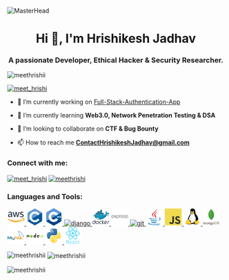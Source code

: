 ![MasterHead](https://github.com/thomas10-10/foo-Wallpaper-Feh-Gif/blob/master/desktop-animation2.gif)

<h1 align="center">Hi 👋, I'm Hrishikesh Jadhav</h1>
<h3 align="center">A passionate Developer, Ethical Hacker & Security Researcher.</h3>

<p align="left"> <img src="https://komarev.com/ghpvc/?username=meethrishii&label=Profile%20views&color=0e75b6&style=flat" alt="meethrishii" /> </p>

<p align="left"> <a href="https://twitter.com/meet_hrishi" target="blank"><img src="https://img.shields.io/twitter/follow/meet_hrishi?logo=twitter&style=for-the-badge" alt="meet_hrishi" /></a> </p>

- 🔭 I’m currently working on [Full-Stack-Authentication-App](https://github.com/MeetHrishii/Full-Stack-Authentication-App.git)

- 🌱 I’m currently learning **Web3.0, Network Penetration Testing & DSA**

- 👯 I’m looking to collaborate on **CTF & Bug Bounty**

- 📫 How to reach me **ContactHrishikeshJadhav@gmail.com**

<h3 align="left">Connect with me:</h3>
<p align="left">
<a href="https://twitter.com/meet_hrishi" target="blank"><img align="center" src="https://raw.githubusercontent.com/rahuldkjain/github-profile-readme-generator/master/src/images/icons/Social/twitter.svg" alt="meet_hrishi" height="30" width="40" /></a>
<a href="https://linkedin.com/in/meethrishi" target="blank"><img align="center" src="https://raw.githubusercontent.com/rahuldkjain/github-profile-readme-generator/master/src/images/icons/Social/linked-in-alt.svg" alt="meethrishi" height="30" width="40" /></a>
</p>

<h3 align="left">Languages and Tools:</h3>
<p align="left"> <a href="https://aws.amazon.com" target="_blank" rel="noreferrer"> <img src="https://raw.githubusercontent.com/devicons/devicon/master/icons/amazonwebservices/amazonwebservices-original-wordmark.svg" alt="aws" width="40" height="40"/> </a> <a href="https://www.cprogramming.com/" target="_blank" rel="noreferrer"> <img src="https://raw.githubusercontent.com/devicons/devicon/master/icons/c/c-original.svg" alt="c" width="40" height="40"/> </a> <a href="https://www.w3schools.com/cpp/" target="_blank" rel="noreferrer"> <img src="https://raw.githubusercontent.com/devicons/devicon/master/icons/cplusplus/cplusplus-original.svg" alt="cplusplus" width="40" height="40"/> </a> <a href="https://www.djangoproject.com/" target="_blank" rel="noreferrer"> <img src="https://cdn.worldvectorlogo.com/logos/django.svg" alt="django" width="40" height="40"/> </a> <a href="https://www.docker.com/" target="_blank" rel="noreferrer"> <img src="https://raw.githubusercontent.com/devicons/devicon/master/icons/docker/docker-original-wordmark.svg" alt="docker" width="40" height="40"/> </a> <a href="https://expressjs.com" target="_blank" rel="noreferrer"> <img src="https://raw.githubusercontent.com/devicons/devicon/master/icons/express/express-original-wordmark.svg" alt="express" width="40" height="40"/> </a> <a href="https://git-scm.com/" target="_blank" rel="noreferrer"> <img src="https://www.vectorlogo.zone/logos/git-scm/git-scm-icon.svg" alt="git" width="40" height="40"/> </a> <a href="https://www.java.com" target="_blank" rel="noreferrer"> <img src="https://raw.githubusercontent.com/devicons/devicon/master/icons/java/java-original.svg" alt="java" width="40" height="40"/> </a> <a href="https://developer.mozilla.org/en-US/docs/Web/JavaScript" target="_blank" rel="noreferrer"> <img src="https://raw.githubusercontent.com/devicons/devicon/master/icons/javascript/javascript-original.svg" alt="javascript" width="40" height="40"/> </a> <a href="https://www.linux.org/" target="_blank" rel="noreferrer"> <img src="https://raw.githubusercontent.com/devicons/devicon/master/icons/linux/linux-original.svg" alt="linux" width="40" height="40"/> </a> <a href="https://www.mongodb.com/" target="_blank" rel="noreferrer"> <img src="https://raw.githubusercontent.com/devicons/devicon/master/icons/mongodb/mongodb-original-wordmark.svg" alt="mongodb" width="40" height="40"/> </a> <a href="https://www.mysql.com/" target="_blank" rel="noreferrer"> <img src="https://raw.githubusercontent.com/devicons/devicon/master/icons/mysql/mysql-original-wordmark.svg" alt="mysql" width="40" height="40"/> </a> <a href="https://nodejs.org" target="_blank" rel="noreferrer"> <img src="https://raw.githubusercontent.com/devicons/devicon/master/icons/nodejs/nodejs-original-wordmark.svg" alt="nodejs" width="40" height="40"/> </a> <a href="https://www.python.org" target="_blank" rel="noreferrer"> <img src="https://raw.githubusercontent.com/devicons/devicon/master/icons/python/python-original.svg" alt="python" width="40" height="40"/> </a> <a href="https://reactjs.org/" target="_blank" rel="noreferrer"> <img src="https://raw.githubusercontent.com/devicons/devicon/master/icons/react/react-original-wordmark.svg" alt="react" width="40" height="40"/> </a> </p>

<p><img align="left" src="https://github-readme-stats.vercel.app/api/top-langs?username=meethrishii&show_icons=true&locale=en&layout=compact" alt="meethrishii" /></p>

<p>&nbsp;<img align="center" src="https://github-readme-stats.vercel.app/api?username=meethrishii&show_icons=true&locale=en" alt="meethrishii" /></p>

<p><img align="center" src="https://github-readme-streak-stats.herokuapp.com/?user=meethrishii&" alt="meethrishii" /></p>
